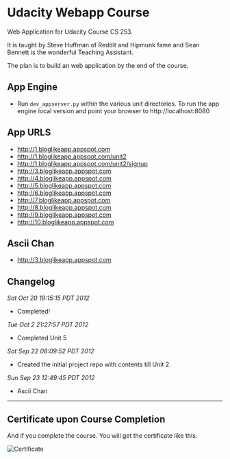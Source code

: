 Udacity Webapp Course
=====================

Web Application for Udacity Course CS 253.

It is taught by Steve Huffman of Reddit and Hipmunk fame and Sean Bennett is
the wonderful Teaching Assistant.

The plan is to build an web application by the end of the course.


App Engine
----------

* Run `dev_appserver.py` within the various unit directories. To run the app
  engine local version and point your browser to http://localhost:8080


App URLS
--------

* http://1.bloglikeapp.appspot.com 
* http://1.bloglikeapp.appspot.com/unit2
* http://1.bloglikeapp.appspot.com/unit2/signup
* http://3.bloglikeapp.appspot.com 
* http://4.bloglikeapp.appspot.com 
* http://5.bloglikeapp.appspot.com 
* http://6.bloglikeapp.appspot.com 
* http://7.bloglikeapp.appspot.com 
* http://8.bloglikeapp.appspot.com
* http://9.bloglikeapp.appspot.com
* http://10.bloglikeapp.appspot.com



Ascii Chan
----------

* http://3.bloglikeapp.appspot.com


Changelog
---------


*Sat Oct 20 19:15:15 PDT 2012*

* Completed!


*Tue Oct  2 21:27:57 PDT 2012*

* Completed Unit 5


*Sat Sep 22 08:09:52 PDT 2012*

* Created the initial project repo with contents till Unit 2.

*Sun Sep 23 12:49:45 PDT 2012*

* Ascii Chan


- - -

Certificate upon Course Completion
----------------------------------

And if you complete the course. You will get the certificate like this.
  

![Certificate](https://raw.github.com/uthcode/udacity-webapp-course/master/Udacity_Webapp_certificate.jpg)
